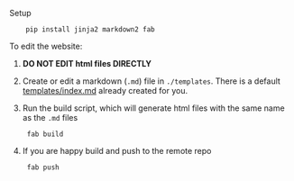 Setup

        pip install jinja2 markdown2 fab

To edit the website:

1. **DO NOT EDIT html files DIRECTLY**
1. Create or edit a markdown (`.md`) file in `./templates`.  There is a default [templates/index.md](./templates/index.md) already created for you.
2. Run the build script, which will generate html files with the same name as the `.md` files

        fab build

3. If you are happy build and push to the remote repo

        fab push

